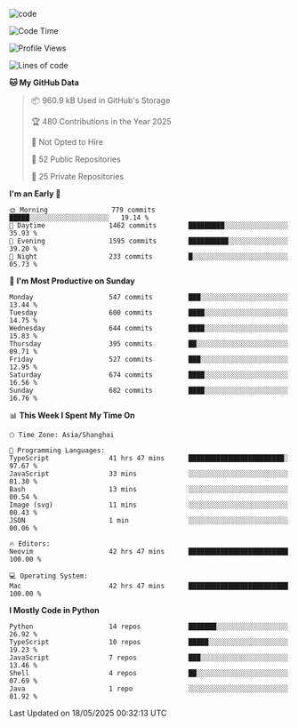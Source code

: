 
<!--
**liuyaanng/liuyaanng** is a ✨ _special_ ✨ repository because its `README.md` (this file) appears on your GitHub profile.

Here are some ideas to get you started:

- 🔭 I’m currently working on ...
- 🌱 I’m currently learning ...
- 👯 I’m looking to collaborate on ...
- 🤔 I’m looking for help with ...
- 💬 Ask me about ...
- 📫 How to reach me: ...
- 😄 Pronouns: ...
- ⚡ Fun fact: ...
-->


![code](https://cdn.jsdelivr.net/gh/liuyaanng/liuyaanng@1.0/code.gif) 

<!--START_SECTION:waka-->
![Code Time](http://img.shields.io/badge/Code%20Time-1%2C473%20hrs-blue)

![Profile Views](http://img.shields.io/badge/Profile%20Views-0-blue)

![Lines of code](https://img.shields.io/badge/From%20Hello%20World%20I%27ve%20Written-21.1%20million%20lines%20of%20code-blue)

**🐱 My GitHub Data** 

> 📦 960.9 kB Used in GitHub's Storage 
 > 
> 🏆 480 Contributions in the Year 2025
 > 
> 🚫 Not Opted to Hire
 > 
> 📜 52 Public Repositories 
 > 
> 🔑 25 Private Repositories 
 > 
**I'm an Early 🐤** 

```text
🌞 Morning                779 commits         █████░░░░░░░░░░░░░░░░░░░░   19.14 % 
🌆 Daytime                1462 commits        █████████░░░░░░░░░░░░░░░░   35.93 % 
🌃 Evening                1595 commits        ██████████░░░░░░░░░░░░░░░   39.20 % 
🌙 Night                  233 commits         █░░░░░░░░░░░░░░░░░░░░░░░░   05.73 % 
```
📅 **I'm Most Productive on Sunday** 

```text
Monday                   547 commits         ███░░░░░░░░░░░░░░░░░░░░░░   13.44 % 
Tuesday                  600 commits         ████░░░░░░░░░░░░░░░░░░░░░   14.75 % 
Wednesday                644 commits         ████░░░░░░░░░░░░░░░░░░░░░   15.83 % 
Thursday                 395 commits         ██░░░░░░░░░░░░░░░░░░░░░░░   09.71 % 
Friday                   527 commits         ███░░░░░░░░░░░░░░░░░░░░░░   12.95 % 
Saturday                 674 commits         ████░░░░░░░░░░░░░░░░░░░░░   16.56 % 
Sunday                   682 commits         ████░░░░░░░░░░░░░░░░░░░░░   16.76 % 
```


📊 **This Week I Spent My Time On** 

```text
🕑︎ Time Zone: Asia/Shanghai

💬 Programming Languages: 
TypeScript               41 hrs 47 mins      ████████████████████████░   97.67 % 
JavaScript               33 mins             ░░░░░░░░░░░░░░░░░░░░░░░░░   01.30 % 
Bash                     13 mins             ░░░░░░░░░░░░░░░░░░░░░░░░░   00.54 % 
Image (svg)              11 mins             ░░░░░░░░░░░░░░░░░░░░░░░░░   00.43 % 
JSON                     1 min               ░░░░░░░░░░░░░░░░░░░░░░░░░   00.06 % 

🔥 Editors: 
Neovim                   42 hrs 47 mins      █████████████████████████   100.00 % 

💻 Operating System: 
Mac                      42 hrs 47 mins      █████████████████████████   100.00 % 
```

**I Mostly Code in Python** 

```text
Python                   14 repos            ███████░░░░░░░░░░░░░░░░░░   26.92 % 
TypeScript               10 repos            █████░░░░░░░░░░░░░░░░░░░░   19.23 % 
JavaScript               7 repos             ███░░░░░░░░░░░░░░░░░░░░░░   13.46 % 
Shell                    4 repos             ██░░░░░░░░░░░░░░░░░░░░░░░   07.69 % 
Java                     1 repo              ░░░░░░░░░░░░░░░░░░░░░░░░░   01.92 % 
```




 Last Updated on 18/05/2025 00:32:13 UTC
<!--END_SECTION:waka-->
